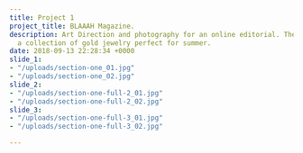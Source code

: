 ```yaml
---
title: Project 1
project_title: BLAAAH Magazine.
description: Art Direction and photography for an online editorial. The series highlights
  a collection of gold jewelry perfect for summer.
date: 2018-09-13 22:28:34 +0000
slide_1:
- "/uploads/section-one_01.jpg"
- "/uploads/section-one_02.jpg"
slide_2:
- "/uploads/section-one-full-2_01.jpg"
- "/uploads/section-one-full-2_02.jpg"
slide_3:
- "/uploads/section-one-full-3_01.jpg"
- "/uploads/section-one-full-3_02.jpg"

---
```

